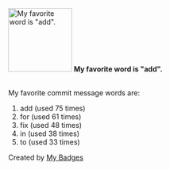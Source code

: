 <img src="https://github.com/my-badges/my-badges/blob/master/src/all-badges/favorite-word/favorite-word.png?raw=true" alt="My favorite word is &quot;add&quot;." title="My favorite word is &quot;add&quot;." width="128">
<strong>My favorite word is &quot;add&quot;.</strong>
<br><br>

My favorite commit message words are:

1. add (used 75 times)
2. for (used 61 times)
3. fix (used 48 times)
4. in (used 38 times)
5. to (used 33 times)


Created by <a href="https://github.com/my-badges/my-badges">My Badges</a>